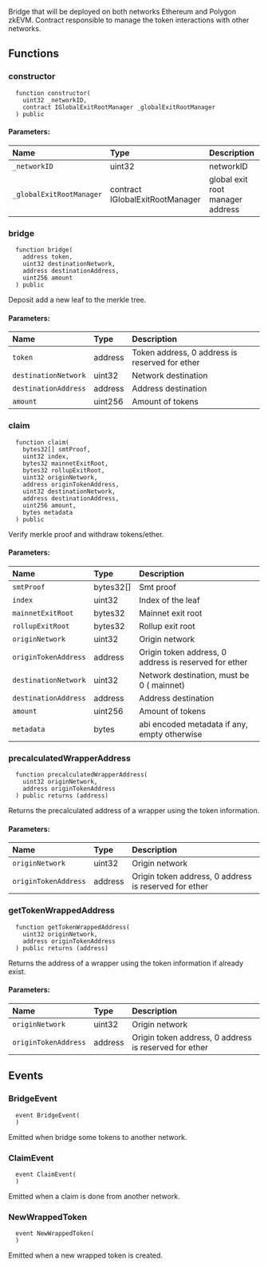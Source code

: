 Bridge that will be deployed on both networks Ethereum and Polygon zkEVM.
Contract responsible to manage the token interactions with other networks.


## Functions
### constructor
```solidity
  function constructor(
    uint32 _networkID,
    contract IGlobalExitRootManager _globalExitRootManager
  ) public
```


#### Parameters:
| Name | Type | Description                                                          |
| :--- | :--- | :------------------------------------------------------------------- |
|`_networkID` | uint32 | networkID
|`_globalExitRootManager` | contract IGlobalExitRootManager | global exit root manager address

### bridge
```solidity
  function bridge(
    address token,
    uint32 destinationNetwork,
    address destinationAddress,
    uint256 amount
  ) public
```
Deposit add a new leaf to the merkle tree.


#### Parameters:
| Name | Type | Description                                                          |
| :--- | :--- | :------------------------------------------------------------------- |
|`token` | address | Token address, 0 address is reserved for ether
|`destinationNetwork` | uint32 | Network destination
|`destinationAddress` | address | Address destination
|`amount` | uint256 | Amount of tokens

### claim
```solidity
  function claim(
    bytes32[] smtProof,
    uint32 index,
    bytes32 mainnetExitRoot,
    bytes32 rollupExitRoot,
    uint32 originNetwork,
    address originTokenAddress,
    uint32 destinationNetwork,
    address destinationAddress,
    uint256 amount,
    bytes metadata
  ) public
```
Verify merkle proof and withdraw tokens/ether.


#### Parameters:
| Name | Type | Description                                                          |
| :--- | :--- | :------------------------------------------------------------------- |
|`smtProof` | bytes32[] | Smt proof
|`index` | uint32 | Index of the leaf
|`mainnetExitRoot` | bytes32 | Mainnet exit root
|`rollupExitRoot` | bytes32 | Rollup exit root
|`originNetwork` | uint32 | Origin network
|`originTokenAddress` | address |  Origin token address, 0 address is reserved for ether
|`destinationNetwork` | uint32 | Network destination, must be 0 ( mainnet)
|`destinationAddress` | address | Address destination
|`amount` | uint256 | Amount of tokens
|`metadata` | bytes | abi encoded metadata if any, empty otherwise

### precalculatedWrapperAddress
```solidity
  function precalculatedWrapperAddress(
    uint32 originNetwork,
    address originTokenAddress
  ) public returns (address)
```
Returns the precalculated address of a wrapper using the token information.


#### Parameters:
| Name | Type | Description                                                          |
| :--- | :--- | :------------------------------------------------------------------- |
|`originNetwork` | uint32 | Origin network
|`originTokenAddress` | address | Origin token address, 0 address is reserved for ether

### getTokenWrappedAddress
```solidity
  function getTokenWrappedAddress(
    uint32 originNetwork,
    address originTokenAddress
  ) public returns (address)
```
Returns the address of a wrapper using the token information if already exist.


#### Parameters:
| Name | Type | Description                                                          |
| :--- | :--- | :------------------------------------------------------------------- |
|`originNetwork` | uint32 | Origin network
|`originTokenAddress` | address | Origin token address, 0 address is reserved for ether

## Events
### BridgeEvent
```solidity
  event BridgeEvent(
  )
```

Emitted when bridge some tokens to another network.

### ClaimEvent
```solidity
  event ClaimEvent(
  )
```

Emitted when a claim is done from another network.

### NewWrappedToken
```solidity
  event NewWrappedToken(
  )
```

Emitted when a new wrapped token is created.

